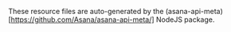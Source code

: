 These resource files are auto-generated by the (asana-api-meta)[https://github.com/Asana/asana-api-meta/] NodeJS package.



